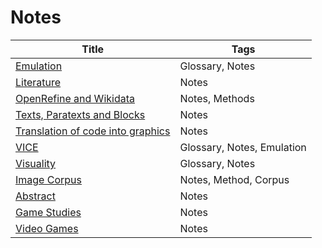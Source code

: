 # Notes

| Title                                                                             | Tags                       |
| --------------------------------------------------------------------------------- | -------------------------- |
| [Emulation](notes/Emulation.md)                                                 | Glossary, Notes            |
| [Literature](notes/Literature.md)                                               | Notes                      |
| [OpenRefine and Wikidata](notes/OpenRefine%20and%20Wikidata.md)                     | Notes, Methods             |
| [Texts, Paratexts and Blocks](notes/Texts,%20Paratexts%20and%20Blocks.md)             | Notes                      |
| [Translation of code into graphics](notes/Translation%20of%20code%20into%20graphics.md) | Notes                      |
| [VICE](notes/VICE.md)                                                           | Glossary, Notes, Emulation |
| [Visuality](notes/Visuality.md)                                                 | Glossary, Notes            |
| [Image Corpus](notes/Image%20Corpus.md)                                           | Notes, Method, Corpus      |
| [Abstract](notes/Abstract.md)                                                   | Notes                      |
| [Game Studies](notes/Game%20Studies.md)                                           | Notes                      |
| [Video Games](notes/Video%20Games.md)                                             | Notes                      |
